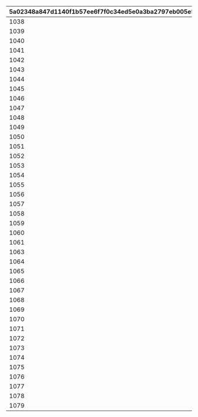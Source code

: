|5a02348a847d1140f1b57ee6f7f0c34ed5e0a3ba2797eb005e5604daa824a93c|a2405c5175809b6d1479bf00cb445cfb54dbcd9440dac08069010d0754ae692a|3b087a35514772e37cb1cfd46ed1bd0b294974e63f768b5d23b92907844beaac|b053a928ae1c2e0020b4a11b44418859f3d31aaabf8d6073cf38bac92a3c87b5|9eda1b81d5f4c068668d38872f2cd4241c43a3393e26a662983e61ea65185969|6b9f1cb1ac801b28c99d29700f78f0225714559cad1e9eff3c645135b127ce83|
| --- | --- | --- | --- | --- | --- |
|1038|2021/04/22 12:00:00|2021/04/30 00:00:00|2021/05/23 11:59:59|1038|2021/04/29 23:59:59|
|1039|2021/05/23 12:00:00|2021/05/31 00:00:00|2021/06/22 11:59:59|1039|2021/05/30 23:59:59|
|1040|2021/06/22 12:00:00|2021/06/30 00:00:00|2021/07/17 11:59:59|1040|2021/06/29 23:59:59|
|1041|2021/07/17 12:00:00|2021/07/31 00:00:00|2021/08/23 11:59:59|1041|2021/07/30 23:59:59|
|1042|2021/08/23 12:00:00|2021/08/31 00:00:00|2021/09/22 11:59:59|1042|2021/08/30 23:59:59|
|1043|2021/09/22 12:00:00|2021/09/30 00:00:00|2021/10/23 11:59:59|1043|2021/09/29 23:59:59|
|1044|2021/10/23 12:00:00|2021/10/31 00:00:00|2021/11/22 11:59:59|1044|2021/10/30 23:59:59|
|1045|2021/11/22 12:00:00|2021/11/30 00:00:00|2021/12/23 11:59:59|1045|2021/11/29 23:59:59|
|1046|2021/12/23 12:00:00|2021/12/31 00:00:00|2022/1/23 11:59:59|1046|2021/12/30 23:59:59|
|1047|2022/01/23 12:00:00|2022/01/31 00:00:00|2022/02/19 11:59:59|1047|2022/01/30 23:59:59|
|1048|2022/02/19 12:00:00|2022/02/28 00:00:00|2022/03/23 11:59:59|1048|2022/02/27 23:59:59|
|1049|2022/03/23 12:00:00|2022/03/31 00:00:00|2022/04/22 11:59:59|1049|2022/03/30 23:59:59|
|1050|2022/04/22 12:00:00|2022/04/30 00:00:00|2022/05/23 11:59:59|1050|2022/04/29 23:59:59|
|1051|2022/05/23 12:00:00|2022/05/31 00:00:00|2022/06/22 11:59:59|1051|2022/05/30 23:59:59|
|1052|2022/06/22 12:00:00|2022/06/30 00:00:00|2022/07/23 11:59:59|1052|2022/06/29 23:59:59|
|1053|2022/07/23 12:00:00|2022/07/31 00:00:00|2022/08/23 11:59:59|1053|2022/07/30 23:59:59|
|1054|2022/08/23 12:00:00|2022/08/31 00:00:00|2022/09/22 11:59:59|1054|2022/08/30 23:59:59|
|1055|2022/09/22 12:00:00|2022/09/30 00:00:00|2022/10/23 11:59:59|1055|2022/09/29 23:59:59|
|1056|2022/10/23 12:00:00|2022/10/31 00:00:00|2022/11/22 11:59:59|1056|2022/10/30 23:59:59|
|1057|2022/11/22 12:00:00|2022/11/30 00:00:00|2022/12/23 11:59:59|1057|2022/11/29 23:59:59|
|1058|2022/12/23 12:00:00|2022/12/31 00:00:00|2023/01/23 11:59:59|1058|2022/12/30 23:59:59|
|1059|2023/01/23 12:00:00|2023/01/31 00:00:00|2023/02/19 11:59:59|1059|2023/01/30 23:59:59|
|1060|2023/02/19 12:00:00|2023/02/28 00:00:00|2023/03/23 11:59:59|1060|2023/02/27 23:59:59|
|1061|2023/03/23 12:00:00|2023/03/31 00:00:00|2023/04/22 11:59:59|1061|2023/03/30 23:59:59|
|1063|2023/04/22 12:00:00|2023/04/30 00:00:00|2023/05/23 11:59:59|1063|2023/04/29 23:59:59|
|1064|2023/05/23 12:00:00|2023/05/31 00:00:00|2023/06/22 11:59:59|1064|2023/05/30 23:59:59|
|1065|2023/06/22 12:00:00|2023/06/30 00:00:00|2023/07/23 11:59:59|1065|2023/06/29 23:59:59|
|1066|2023/07/23 12:00:00|2023/07/31 00:00:00|2023/08/23 11:59:59|1066|2023/07/30 23:59:59|
|1067|2023/08/23 12:00:00|2023/08/31 00:00:00|2023/09/22 11:59:59|1067|2023/08/30 23:59:59|
|1068|2023/09/22 12:00:00|2023/09/30 00:00:00|2023/10/23 11:59:59|1068|2023/09/29 23:59:59|
|1069|2023/10/23 12:00:00|2023/10/31 00:00:00|2023/11/22 11:59:59|1069|2023/10/30 23:59:59|
|1070|2023/11/22 12:00:00|2023/11/30 00:00:00|2023/12/23 11:59:59|1070|2023/11/29 23:59:59|
|1071|2023/12/23 12:00:00|2023/12/31 00:00:00|2024/01/23 11:59:59|1071|2023/12/30 23:59:59|
|1072|2024/01/23 12:00:00|2024/01/31 00:00:00|2024/02/14 23:59:59|1072|2024/01/30 23:59:59|
|1073|2024/02/15 00:00:00|2024/02/29 00:00:00|2024/03/23 11:59:59|1073|2024/02/28 23:59:59|
|1074|2024/03/23 12:00:00|2024/03/31 00:00:00|2024/04/22 11:59:59|1074|2024/03/30 23:59:59|
|1075|2024/04/22 12:00:00|2024/04/30 00:00:00|2024/05/23 11:59:59|1075|2024/04/29 23:59:59|
|1076|2024/05/23 12:00:00|2024/05/31 00:00:00|2024/06/22 11:59:59|1076|2024/05/30 23:59:59|
|1077|2024/06/22 12:00:00|2024/06/30 00:00:00|2024/07/23 11:59:59|1077|2024/06/29 23:59:59|
|1078|2024/07/23 12:00:00|2024/07/31 00:00:00|2024/08/23 11:59:59|1078|2024/07/30 23:59:59|
|1079|2024/08/23 12:00:00|2024/08/31 00:00:00|2024/09/22 11:59:59|1079|2024/08/30 23:59:59|
